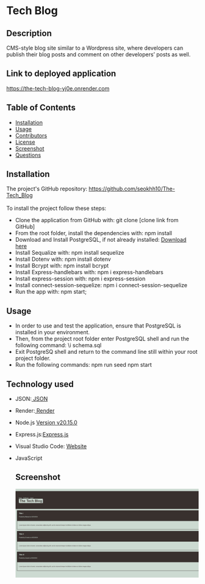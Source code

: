 # Tech Blog

   ## Description 
   
   CMS-style blog site similar to a Wordpress site, where developers can publish their blog posts and comment on other developers’ posts as well.

   ## Link to deployed application

   https://the-tech-blog-yj0e.onrender.com
   
   ## Table of Contents  
   * [Installation](#installation)
   * [Usage](#usage)
   * [Contributors](#contibutors)
   * [License](#license)
   * [Screenshot](#Srceenshot)
   * [Questions](#questions)
   
   
   ## Installation
   
   The project's GitHub repository: https://github.com/seokhh10/The-Tech_Blog <br/>   
   To install the project follow these steps: 
   * Clone the application from GitHub with: git clone [clone link from GitHub] 
   * From the root folder, install the dependencies with: npm install
   * Download and Install PostgreSQL, if not already installed:
    [Download here](https://www.postgresql.org/download/)
   * Install Sequalize with: npm install sequelize
   * Install Dotenv with: npm install dotenv
   * Install Bcrypt with: npm install bcrypt
   * Install Express-handlebars with: npm i express-handlebars
   * Install express-session with: npm i express-session
   * Install connect-session-sequelize: npm i connect-session-sequelize 
   * Run the app with: npm start;

   ## Usage

   * In order to use and test the application, ensure that PostgreSQL is installed in your environment.
   * Then, from the project root folder enter PostgreSQL shell and run the following command:
        \i schema.sql
   * Exit PostgreSQ shell and return to the command line still within your root project folder.
   * Run the following commands:
        npm run seed
        npm start

   ## Technology used
- JSON:[ JSON](https://www.npmjs.com/package/json)
- Render:[ Render ](https://render.com/)
- Node.js [Version v20.15.0](https://nodejs.org/en)
- Express.js:[Express.js](https://expressjs.com/en/starter/installing.html)
- Visual Studio Code: [Website](https://code.visualstudio.com/)
- JavaScript
   
   ## Screenshot

   ![Mockup-image](assets/screenshot.png)
   
   